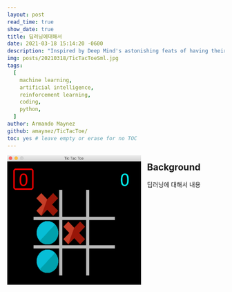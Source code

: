 ```yaml
---
layout: post
read_time: true
show_date: true
title: 딥러닝에대해서
date: 2021-03-18 15:14:20 -0600
description: "Inspired by Deep Mind's astonishing feats of having their Alpha Go, Alpha Zero and Alpha Star programs learn (and be amazing at it) Go, Chess, Atari games and lately Starcraft; I set myself to the task of programming a neural network that will learn by itself how to play the ancient game of tic tac toe. How hard could it be?"
img: posts/20210318/TicTacToeSml.jpg
tags:
  [
    machine learning,
    artificial intelligence,
    reinforcement learning,
    coding,
    python,
  ]
author: Armando Maynez
github: amaynez/TicTacToe/
toc: yes # leave empty or erase for no TOC
---
```


<center><img style="float: left;margin-right: 1em;" src='./assets/img/posts/20210318/Game_Screen.png' width="310" height="300"></center>

## Background

딥러닝에 대해서 내용
